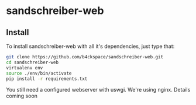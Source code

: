 # sandschreiber-web



## Install

To install sandschreiber-web with all it's dependencies, just type that:

```bash
git clone https://github.com/b4ckspace/sandschreiber-web.git
cd sandschreiber-web
virtualenv env
source ./env/bin/activate
pip install -r requirements.txt
```

You still need a configured webserver with uswgi. We're using nginx. Details coming soon
